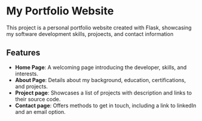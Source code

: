 # My Portfolio Website

This project is a personal portfolio website created with Flask, showcasing my software development skills, projoects, and contact information

## Features
- **Home Page**: A welcoming page introducing the developer, skills, and interests.
- **About Page**: Details about my background, education, certifications, and projects.
- **Project page**: Showcases a list of projects with description and links to their source code.
- **Contact page**: Offers methods to get in touch, including a link to linkedIn and an email option.
 
